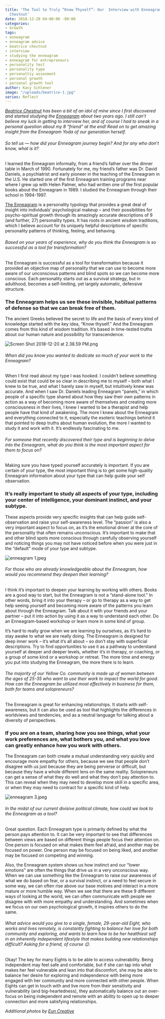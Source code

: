 ```yaml
---
title: 'The Tool to Truly “Know Thyself”: Our  Interview with Enneagram Expert Beatrice
  Chestnut'
date: 2018-12-28 04:00:00 -08:00
categories:
- Growth
tags:
- enneagram
- enneagram advice
- beatrice chestnut
- interview
- studying the enneagram
- enneagram for entrepreneurs
- personality test
- personality type
- personaltiy assesment
- personal growth
- personal growth tool
author: Kacy Schlener
image: "/uploads/beatrice-1.jpg"
series: Reflect
---
```


*[Beatrice Chestnut](https://beatricechestnut.com/) has been a bit of an idol of mine since I first discovered and started studying the [Enneagram](https://www.enneagraminstitute.com/) about two years ago. I still can’t believe my luck in getting to interview her, and of course I had to sneak in a personal question about my 8 “friend” at the end! Read on to get amazing insight from the Enneagram Yoda of our generation herself.*

###### So tell us — how did your Enneagram journey begin? And for any who don’t know, what is it?

I learned the Enneagram informally, from a friend’s father over the dinner table in March of 1990. Fortunately for me, my friend’s father was Dr. David Daniels, a psychiatrist and early pioneer in the teaching of the Enneagram in the U.S. He started one of the first Enneagram training programs near where I grew up with Helen Palmer, who had written one of the first popular books about the Enneagram in 1989. I studied the Enneagram through their school in 1994-1997.

[The Enneagram](https://www.enneagraminstitute.com/) is a personality typology that provides a great deal of insight into individuals’ psychological makeup – and their possibilities for psycho-spiritual growth through its amazingly accurate descriptions of 9 (and further, 27) personality types. It has roots in ancient wisdom traditions, which I believe account for its uniquely helpful descriptions of specific personality patterns of thinking, feeling, and behaving.

###### Based on your years of experience, why do you think the Enneagram is so successful as a tool for transformation?

The Enneagram is successful as a tool for transformation because it provided an objective map of personality that we can use to become more aware of our unconscious patterns and blind spots so we can become more conscious. Each personality starts out as a survival strategy, but in adulthood, becomes a self-limiting, yet largely automatic, defensive structure.

### The Enneagram helps us see these invisible, habitual patterns of defense so that we can break free of them.

The ancient Greeks believed the secret to life and the basis of every kind of knowledge started with the key idea, “Know thyself.” And the Enneagram comes from this kind of wisdom tradition. It’s based in time-tested truths about our human nature and possibility for transcendence.

![Screen Shot 2018-12-20 at 2.38.59 PM.png](/uploads/Screen%20Shot%202018-12-20%20at%202.38.59%20PM.png)

###### When did you know you wanted to dedicate so much of your work to the Enneagram?

When I first read about my type I was hooked. I couldn’t believe something could exist that could be so clear in describing me to myself – both what I knew to be true, and what I barely saw in myself, but intuitively knew was accurate. And when I saw Dr. Daniels leading Enneagram “panels,” in which people of a specific type shared about how they saw their own patterns in action as a way of becoming more aware of themselves and creating more consciousness in their lives, I knew I wanted to be a therapist and help people have that kind of awakening. The more I knew about the Enneagram and everything connected to it, especially the esoteric teachings behind it that pointed to deep truths about human evolution, the more I wanted to study it and work with it. It’s endlessly fascinating to me.

###### For someone that recently discovered their type and is beginning to delve into the Enneagram, what do you think is the most important aspect for them to focus on?

Making sure you have typed yourself accurately is important. If you are certain of your type, the most important thing is to get some high-quality Enneagram information about your type that can help guide your self observation.

### It’s really important to study all aspects of your type, including your center of intelligence, your dominant instinct, and your subtype.

These aspects provide very specific insights that can help guide self-observation and raise your self-awareness level. The “passion” is also a very important aspect to focus on, as it’s the emotional driver at the core of the personality that often remains unconscious. It’s important to make that and other blind spots more conscious through carefully observing yourself and noticing things you may not have noticed before when you were just in the “default” mode of your type and subtype.

![enneagram 1.jpeg](/uploads/enneagram%201.jpeg)

###### For those who are already knowledgeable about the Enneagram, how would you recommend they deepen their learning?

I think it’s important to deepen your learning by working with others. Books are a good way to start, but the Enneagram is not a “stand-alone tool.” In other words, bring it into your therapy – or go to therapy as a way to get help seeing yourself and becoming more aware of the patterns you learn about through the Enneagram. Talk about it with your friends and your partner – put it into action by using it as a way to understand each other. Do an Enneagram-based workshop or learn more in some kind of group.

It’s hard to really grow when we are learning by ourselves, as it’s hard to stay awake to what we are really doing. The Enneagram is designed for deep inner work – it’s what it’s all about – so don’t stay with superficial descriptions. Try to find opportunities to use it as a pathway to understand yourself at deeper and deeper levels, whether it’s in therapy, or coaching, or a group of some kind or a workshop or retreat. The more time and energy you put into studying the Enneagram, the more there is to learn.

###### The majority of our Yellow Co. community is made up of women between the ages of 25-35 who want to use their work to impact the world for good. How can the Enneagram be utilized most effectively in business for them, both for teams and solopreneurs?

The Enneagram is great for enhancing relationships. It starts with self-awareness, but it can also be used as tool that highlights the differences in worldviews and tendencies, and as a neutral language for talking about a diversity of perspectives.

### If you are on a team, sharing how you see things, what your work preferences are, what bothers you, and what you love can greatly enhance how you work with others.

The Enneagram can both create a mutual understanding very quickly and encourage more empathy for others, because we see that people don’t disagree with us just because they are being perverse or difficult, but because they have a whole different lens on the same reality. Solopreneurs can get a sense of what they do well and what they don’t pay attention to. This can reveal when they may need to develop more skill in a specific area, or when they may need to contract for a specific kind of help.

![enneagram 3.jpeg](/uploads/enneagram%203.jpeg)

###### In the midst of our current divisive political climate, how could we look to the Enneagram as a tool?

Great question. Each Enneagram type is primarily defined by what the person pays attention to. It can be very important to see that differences between views are based on different things people focus their attention on. One person is focused on what makes them feel afraid, and another may be focused on power. One person may be focused on being liked, and another may be focused on competing and winning.

Also, the Enneagram system shows us how instinct and our “lower emotions” are often the things that drive us in a very unconscious way. When we can use something like the Enneagram to raise our awareness of what we do based on fear, or a survival instinct, or a need to feel secure in some way, we can often rise above our base motives and interact in a more mature or more humble way. When we see that there are these 9 different ways of looking at the world, we can often communicate with people we disagree with with more empathy and understanding. And sometimes when we focus on our own psychological growth, it inspires others to do the same.

###### What advice would you give to a single, female, 29-year-old Eight, who works and lives remotely, is constantly fighting to balance her love for both community and exploring, and wants to learn how to be her healthiest self in an inherently independent lifestyle that makes building new relationships difficult? Asking for a friend, of course 😉.

Okay! The key for many Eights is to be able to access vulnerability. Being independent may feel safe and comfortable, but if she can tap into what makes her feel vulnerable and lean into that discomfort, she may be able to balance her desire for exploring and independence with being more engaged with her community and more connected with other people. When Eights can get in touch with and live more from their sensitivity and vulnerability (and big-heartedness), they automatically balance out an over-focus on being independent and remote with an ability to open up to deeper connection and more satisfying relationships.

*Additional photos by [Eun Creative](http://www.euncreative.com/)*